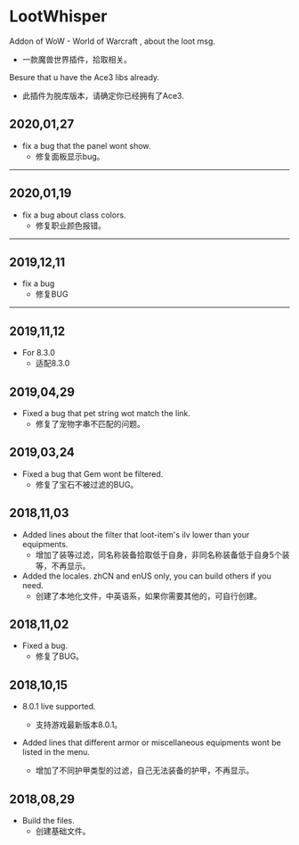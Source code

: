 # LootWhisper

Addon of WoW - World of Warcraft , about the loot msg.
  * 一款魔兽世界插件，拾取相关。

Besure that u have the Ace3 libs already.
  * 此插件为脱库版本，请确定你已经拥有了Ace3.

2020,01,27
-----
  * fix a bug that the panel wont show.
    * 修复面板显示bug。
-----

2020,01,19
-----
  * fix a bug about class colors.
    * 修复职业颜色报错。
-----

2019,12,11
-----
  * fix a bug
    * 修复BUG
    
-----
2019,11,12
-----
  * For 8.3.0
    * 适配8.3.0
    
2019,04,29
-----
  * Fixed a bug that pet string wot match the link.
    * 修复了宠物字串不匹配的问题。
    
2019,03,24
-----
  * Fixed a bug that Gem wont be filtered.
    * 修复了宝石不被过滤的BUG。

2018,11,03
-----
* Added lines about the filter that loot-item's ilv lower than your equipments.
  * 增加了装等过滤，同名称装备拾取低于自身，非同名称装备低于自身5个装等，不再显示。
* Added the locales. zhCN and enUS only, you can build others if you need.
  * 创建了本地化文件，中英语系，如果你需要其他的，可自行创建。

2018,11,02
-----
  * Fixed a bug.
    * 修复了BUG。

2018,10,15
-----
  * 8.0.1 live supported.
    * 支持游戏最新版本8.0.1。

  * Added lines that different armor or miscellaneous equipments wont be listed in the menu. 
    * 增加了不同护甲类型的过滤，自己无法装备的护甲，不再显示。

2018,08,29 
-----
  * Build the files.
    * 创建基础文件。
